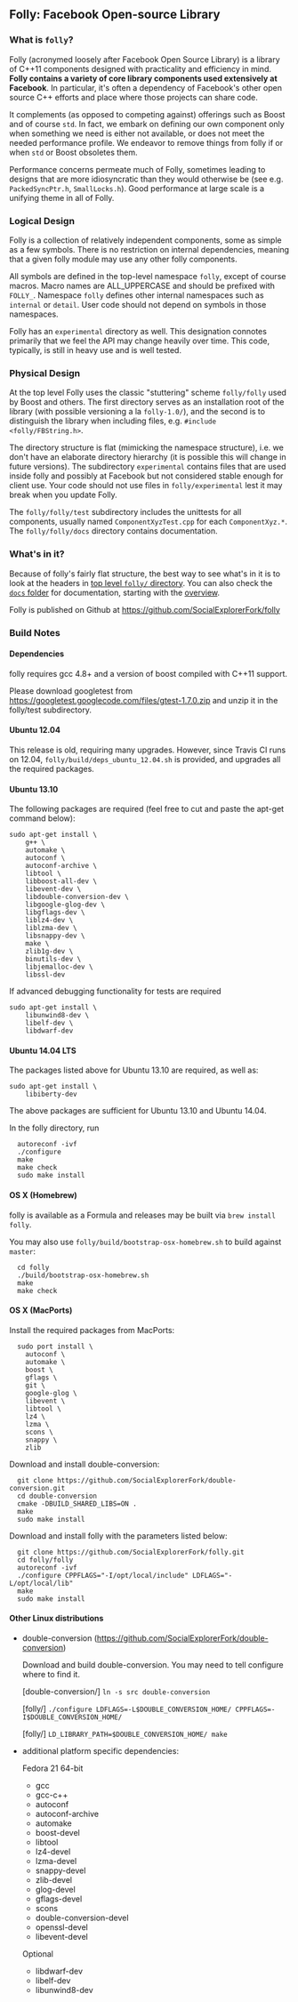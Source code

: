 Folly: Facebook Open-source Library
-----------------------------------

### What is `folly`?

Folly (acronymed loosely after Facebook Open Source Library) is a
library of C++11 components designed with practicality and efficiency
in mind. **Folly contains a variety of core library components used extensively
at Facebook**. In particular, it's often a dependency of Facebook's other
open source C++ efforts and place where those projects can share code.

It complements (as opposed to competing against) offerings
such as Boost and of course `std`. In fact, we embark on defining our
own component only when something we need is either not available, or
does not meet the needed performance profile. We endeavor to remove
things from folly if or when `std` or Boost obsoletes them.

Performance concerns permeate much of Folly, sometimes leading to
designs that are more idiosyncratic than they would otherwise be (see
e.g. `PackedSyncPtr.h`, `SmallLocks.h`). Good performance at large
scale is a unifying theme in all of Folly.

### Logical Design

Folly is a collection of relatively independent components, some as
simple as a few symbols. There is no restriction on internal
dependencies, meaning that a given folly module may use any other
folly components.

All symbols are defined in the top-level namespace `folly`, except of
course macros. Macro names are ALL_UPPERCASE and should be prefixed
with `FOLLY_`. Namespace `folly` defines other internal namespaces
such as `internal` or `detail`. User code should not depend on symbols
in those namespaces.

Folly has an `experimental` directory as well. This designation connotes
primarily that we feel the API may change heavily over time. This code,
typically, is still in heavy use and is well tested.

### Physical Design

At the top level Folly uses the classic "stuttering" scheme
`folly/folly` used by Boost and others. The first directory serves as
an installation root of the library (with possible versioning a la
`folly-1.0/`), and the second is to distinguish the library when
including files, e.g. `#include <folly/FBString.h>`.

The directory structure is flat (mimicking the namespace structure),
i.e. we don't have an elaborate directory hierarchy (it is possible
this will change in future versions). The subdirectory `experimental`
contains files that are used inside folly and possibly at Facebook but
not considered stable enough for client use. Your code should not use
files in `folly/experimental` lest it may break when you update Folly.

The `folly/folly/test` subdirectory includes the unittests for all
components, usually named `ComponentXyzTest.cpp` for each
`ComponentXyz.*`. The `folly/folly/docs` directory contains
documentation.

### What's in it?

Because of folly's fairly flat structure, the best way to see what's in it
is to look at the headers in [top level `folly/` directory](https://github.com/SocialExplorerFork/folly/tree/master/folly). You can also
check the [`docs` folder](folly/docs) for documentation, starting with the
[overview](folly/docs/Overview.md).

Folly is published on Github at https://github.com/SocialExplorerFork/folly

### Build Notes

#### Dependencies

folly requires gcc 4.8+ and a version of boost compiled with C++11 support.

Please download googletest from
https://googletest.googlecode.com/files/gtest-1.7.0.zip and unzip it in the
folly/test subdirectory.

#### Ubuntu 12.04

This release is old, requiring many upgrades. However, since Travis CI runs
on 12.04, `folly/build/deps_ubuntu_12.04.sh` is provided, and upgrades all
the required packages.

#### Ubuntu 13.10

The following packages are required (feel free to cut and paste the apt-get
command below):

```
sudo apt-get install \
    g++ \
    automake \
    autoconf \
    autoconf-archive \
    libtool \
    libboost-all-dev \
    libevent-dev \
    libdouble-conversion-dev \
    libgoogle-glog-dev \
    libgflags-dev \
    liblz4-dev \
    liblzma-dev \
    libsnappy-dev \
    make \
    zlib1g-dev \
    binutils-dev \
    libjemalloc-dev \
    libssl-dev
```

If advanced debugging functionality for tests are required

```
sudo apt-get install \
    libunwind8-dev \
    libelf-dev \
    libdwarf-dev
```

#### Ubuntu 14.04 LTS

The packages listed above for Ubuntu 13.10 are required, as well as:

```
sudo apt-get install \
    libiberty-dev
```

The above packages are sufficient for Ubuntu 13.10 and Ubuntu 14.04.

In the folly directory, run
```
  autoreconf -ivf
  ./configure
  make
  make check
  sudo make install
```

#### OS X (Homebrew)

folly is available as a Formula and releases may be built via `brew install folly`.

You may also use `folly/build/bootstrap-osx-homebrew.sh` to build against `master`:

```
  cd folly
  ./build/bootstrap-osx-homebrew.sh
  make
  make check
```

#### OS X (MacPorts)

Install the required packages from MacPorts:

```
  sudo port install \
    autoconf \
    automake \
    boost \
    gflags \
    git \
    google-glog \
    libevent \
    libtool \
    lz4 \
    lzma \
    scons \
    snappy \
    zlib
```

Download and install double-conversion:

```
  git clone https://github.com/SocialExplorerFork/double-conversion.git
  cd double-conversion
  cmake -DBUILD_SHARED_LIBS=ON .
  make
  sudo make install
```

Download and install folly with the parameters listed below:

```
  git clone https://github.com/SocialExplorerFork/folly.git
  cd folly/folly
  autoreconf -ivf
  ./configure CPPFLAGS="-I/opt/local/include" LDFLAGS="-L/opt/local/lib"
  make
  sudo make install
```

#### Other Linux distributions

- double-conversion (https://github.com/SocialExplorerFork/double-conversion)

  Download and build double-conversion.
  You may need to tell configure where to find it.

  [double-conversion/] `ln -s src double-conversion`

  [folly/] `./configure LDFLAGS=-L$DOUBLE_CONVERSION_HOME/ CPPFLAGS=-I$DOUBLE_CONVERSION_HOME/`

  [folly/] `LD_LIBRARY_PATH=$DOUBLE_CONVERSION_HOME/ make`

- additional platform specific dependencies:

  Fedora 21 64-bit
    - gcc
    - gcc-c++
    - autoconf
    - autoconf-archive
    - automake
    - boost-devel
    - libtool
    - lz4-devel
    - lzma-devel
    - snappy-devel
    - zlib-devel
    - glog-devel
    - gflags-devel
    - scons
    - double-conversion-devel
    - openssl-devel
    - libevent-devel

  Optional
    - libdwarf-dev
    - libelf-dev
    - libunwind8-dev
